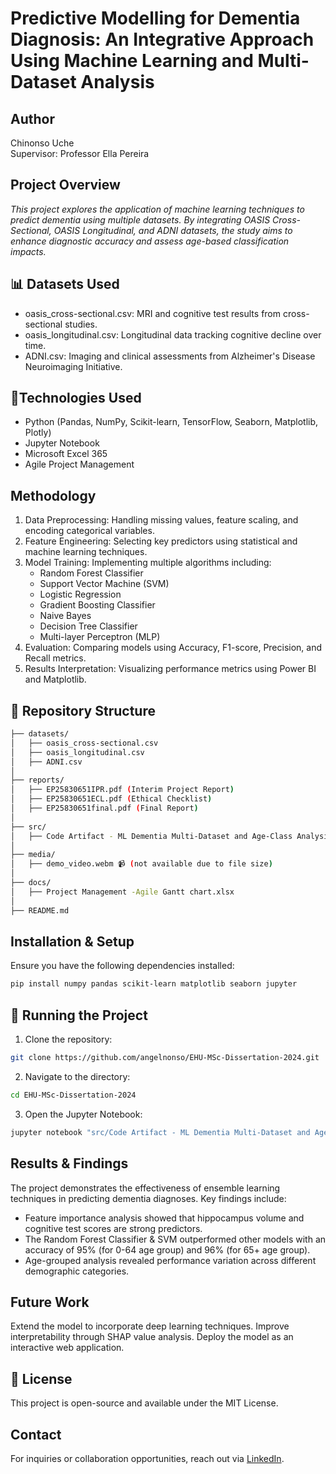 # Predictive Modelling for Dementia Diagnosis: An Integrative Approach Using Machine Learning and Multi-Dataset Analysis

## Author
Chinonso Uche\
Supervisor: Professor Ella Pereira

## Project Overview
*This project explores the application of machine learning techniques to predict dementia using multiple datasets. By integrating OASIS Cross-Sectional, OASIS Longitudinal, and ADNI datasets, the study aims to enhance diagnostic accuracy and assess age-based classification impacts.*

## 📊 Datasets Used
- oasis_cross-sectional.csv: MRI and cognitive test results from cross-sectional studies.
- oasis_longitudinal.csv: Longitudinal data tracking cognitive decline over time.
- ADNI.csv: Imaging and clinical assessments from Alzheimer's Disease Neuroimaging Initiative.

## 📌Technologies Used
- Python (Pandas, NumPy, Scikit-learn, TensorFlow, Seaborn, Matplotlib, Plotly)
- Jupyter Notebook
- Microsoft Excel 365
- Agile Project Management

## Methodology
1. Data Preprocessing: Handling missing values, feature scaling, and encoding categorical variables.
2. Feature Engineering: Selecting key predictors using statistical and machine learning techniques.
3. Model Training: Implementing multiple algorithms including:
    - Random Forest Classifier
    - Support Vector Machine (SVM)
    - Logistic Regression
    - Gradient Boosting Classifier
    - Naive Bayes
    - Decision Tree Classifier
    - Multi-layer Perceptron (MLP)
4. Evaluation: Comparing models using Accuracy, F1-score, Precision, and Recall metrics.
5. Results Interpretation: Visualizing performance metrics using Power BI and Matplotlib.

## 📂 Repository Structure
```bash
├── datasets/
│   ├── oasis_cross-sectional.csv
│   ├── oasis_longitudinal.csv
│   ├── ADNI.csv
│
├── reports/
│   ├── EP25830651IPR.pdf (Interim Project Report)
│   ├── EP25830651ECL.pdf (Ethical Checklist)
│   ├── EP25830651final.pdf (Final Report)
│
├── src/
│   ├── Code Artifact - ML Dementia Multi-Dataset and Age-Class Analysis.ipynb
│
├── media/
│   ├── demo_video.webm 📹 (not available due to file size)
│
├── docs/
│   ├── Project Management -Agile Gantt chart.xlsx
│
├── README.md
```

## Installation & Setup
Ensure you have the following dependencies installed:
```bash
pip install numpy pandas scikit-learn matplotlib seaborn jupyter
```
## 🚀 Running the Project
1. Clone the repository:
```bash
git clone https://github.com/angelnonso/EHU-MSc-Dissertation-2024.git
```
2. Navigate to the directory:
```bash
cd EHU-MSc-Dissertation-2024
```
3. Open the Jupyter Notebook:
```bash
jupyter notebook "src/Code Artifact - ML Dementia Multi-Dataset and Age-Class Analysis.ipynb"
```

## Results & Findings
The project demonstrates the effectiveness of ensemble learning techniques in predicting dementia diagnoses. Key findings include:
- Feature importance analysis showed that hippocampus volume and cognitive test scores are strong predictors.
- The Random Forest Classifier & SVM outperformed other models with an accuracy of 95% (for 0-64 age group) and 96% (for 65+ age group).
- Age-grouped analysis revealed performance variation across different demographic categories.

## Future Work
Extend the model to incorporate deep learning techniques.
Improve interpretability through SHAP value analysis.
Deploy the model as an interactive web application.

## 📜 License
This project is open-source and available under the MIT License.

## Contact
For inquiries or collaboration opportunities, reach out via [LinkedIn](https://www.linkedin.com/in/angelnonso/).
